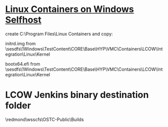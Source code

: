 # [Linux Containers on Windows Selfhost](https://osgwiki.com/wiki/Linux_Containers_on_Windows_Selfhost)

create C:\Program Files\Linux Containers and copy: 

initrd.img from \\sesdfs\1Windows\TestContent\CORE\Base\HYP\VMC\Containers\LCOW\Integration\Linux\Kernel

bootx64.efi from \\sesdfs\1Windows\TestContent\CORE\Base\HYP\VMC\Containers\LCOW\Integration\Linux\Kernel

# LCOW Jenkins binary destination folder

\\redmond\wsscfs\OSTC-Public\Builds
